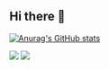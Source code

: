 ## Hi there 👋

<!--
**Stonedev255/Stonedev255** is a ✨ _special_ ✨ repository because its `README.md` (this file) appears on your GitHub profile.

Here are some ideas to get you started:

- 🔭 I’m currently working on ...
- 🌱 I’m currently learning ...
- 👯 I’m looking to collaborate on ...
- 🤔 I’m looking for help with ...
- 💬 Ask me about ...
- 📫 How to reach me: ...
- 😄 Pronouns: ...
- ⚡ Fun fact: ...
-->
[![Anurag's GitHub stats](https://github-readme-stats.vercel.app/api?username=Stonedev255)](https://github.com/anuraghazra/github-readme-stats)


<a href="mailto:stonedev255@gmail.com" targe="_blank"><img src="https://img.shields.io/badge/Gmail-d14836?style=flat-square&amp;logo=Gmail&amp;logoColor=white"></a>
<img src="https://img.shields.io/badge/Python-3776AB?style=flat-square&amp;logo=Python&amp;logoColor=white">
